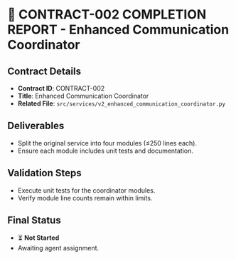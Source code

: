 # 🎯 CONTRACT-002 COMPLETION REPORT - Enhanced Communication Coordinator

## Contract Details
- **Contract ID**: CONTRACT-002
- **Title**: Enhanced Communication Coordinator
- **Related File**: `src/services/v2_enhanced_communication_coordinator.py`

## Deliverables
- Split the original service into four modules (≤250 lines each).
- Ensure each module includes unit tests and documentation.

## Validation Steps
- Execute unit tests for the coordinator modules.
- Verify module line counts remain within limits.

## Final Status
- ⏳ **Not Started**
- Awaiting agent assignment.
